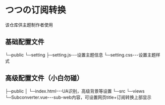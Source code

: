 # つつの订阅转换
该仓库供主题制作者使用

## 基础配置文件

└─public
   └─setting
     ├─setting.js---设置主题信息
     └─setting.css---设置主题样式
     

## 高级配置文件（小白勿碰）
├─public
│  └─index.html---UA识别，高级背景等设置
└─src
   └─views
      └─Subconverter.vue---sub-web内容，可设置网页title+订阅转换上部显示
